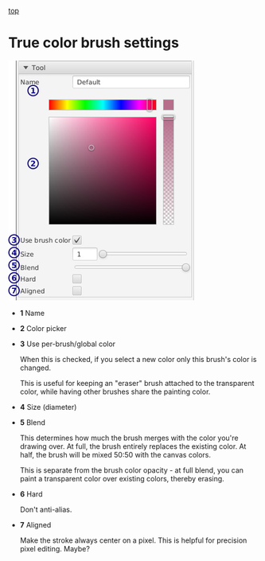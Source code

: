 [top](mainwindow.md)

# True color brush settings

![True color brush settings](truecolorbrushsettings.jpg)

* **1** Name

* **2** Color picker

* **3** Use per-brush/global color

   When this is checked, if you select a new color only this brush's color is changed.

   This is useful for keeping an "eraser" brush attached to the transparent color, while having other brushes share the painting color.

* **4** Size (diameter)

* **5** Blend

   This determines how much the brush merges with the color you're drawing over.  At full, the brush entirely replaces the existing color.  At half, the brush will be mixed 50:50 with the canvas colors.

   This is separate from the brush color opacity - at full blend, you can paint a transparent color over existing colors, thereby erasing.

* **6** Hard

   Don't anti-alias.

* **7** Aligned

   Make the stroke always center on a pixel.  This is helpful for precision pixel editing.  Maybe?
